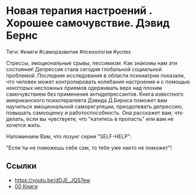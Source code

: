 # Новая терапия настроений . Хорошее самочувствие. Дэвид Бернс

Теги: #книги #саморазвитие #психология #успех

Стрессы, эмоциональные срывы, пессимизм. Как знакомы нам эти состояния! Депрессия стала сегодня глобальной социальной проблемой. Последние исследования в области психиатрии показали, что человек может контролировать колебания настроения и с помощью некоторых несложных приемов одерживать верх над плохим самочувствием без применения антидепрессантов. Книга известного американского психотерапевта Дэвида Д.Бернса поможет вам научиться эмоциональной саморегуляции, преодолевать депрессию, повышать самооценку и работоспособность. Она расскажет вам, что делать, если вы чувствуете, что "катитесь в пропасть" или вам не хочется жить.

Напоминаем Вам, что лозунг серии "SELF-HELP":

"Если ты не поможешь себе сам, то тебе уже никто не поможет"!

## Ссылки

* https://youtu.be/dDJE_JQS7ew
* [00 Книги](00%20%D0%9A%D0%BD%D0%B8%D0%B3%D0%B8.md)